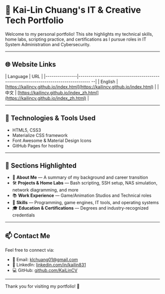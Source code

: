# 💼 Kai-Lin Chuang's IT & Creative Tech Portfolio

Welcome to my personal portfolio! 
This site highlights my technical skills, home labs, scripting practice, and certifications as I pursue roles in IT System Administration and Cybersecurity.

---

## 🌐 Website Links

| Language       | URL                                                                                   |
|----------------|------------------------------------------------------------------------------------ --|
|    English     | [https://kailincv.github.io/index.html](https://kailincv.github.io/index.html)        |
|    中文        | [https://kailincv.github.io/index_zh.html](https://kailincv.github.io/index_zh.html)  |

---

## 🔧 Technologies & Tools Used

- HTML5, CSS3
- Materialize CSS framework
- Font Awesome & Material Design Icons
- GitHub Pages for hosting

---

## 📁 Sections Highlighted

- 🎯 **About Me** — A summary of my background and career transition
- 🛠 **Projects & Home Labs** — Bash scripting, SSH setup, NAS simulation, network diagramming, and more
- 📚 **Work Experience** — Game/Animation Studios and Technical roles
- 🧠 **Skills** — Programming, game engines, IT tools, and operating systems
- 🎓 **Education & Certifications** — Degrees and industry-recognized credentials

---

## 📫 Contact Me

Feel free to connect via:

- 📧 Email: [klchuang01@gmail.com](mailto:klchuang01@gmail.com)
- 🔗 LinkedIn: [linkedin.com/in/kailin831](https://linkedin.com/in/kailin831)
- 💻 GitHub: [github.com/KaiLinCV](https://github.com/KaiLinCV)

---

Thank you for visiting my portfolio! 🙏
